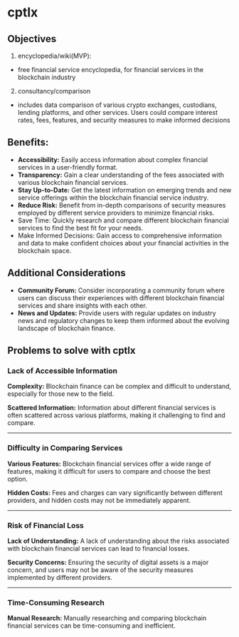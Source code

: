 # cptlx

## Objectives 

1. encyclopedia/wiki(MVP): 
- free financial service encyclopedia, for financial services in the blockchain industry 

2. consultancy/comparison
- includes data comparison of various crypto exchanges, custodians, lending platforms, and other services. Users could compare interest rates, fees, features, and security measures to make informed decisions

## Benefits: 
- **Accessibility:** Easily access information about complex financial services in a user-friendly format.
- **Transparency:** Gain a clear understanding of the fees associated with various blockchain financial services.
- **Stay Up-to-Date:** Get the latest information on emerging trends and new service offerings within the blockchain financial service industry.
- **Reduce Risk:** Benefit from in-depth comparisons of security measures employed by different service providers to minimize financial risks.
- Save Time: Quickly research and compare different blockchain financial services to find the best fit for your needs.
- Make Informed Decisions: Gain access to comprehensive information and data to make confident choices about your financial activities in the blockchain space.

## Additional Considerations

- **Community Forum:** Consider incorporating a community forum where users can discuss their experiences with different blockchain financial services and share insights with each other.
- **News and Updates:** Provide users with regular updates on industry news and regulatory changes to keep them informed about the evolving landscape of blockchain finance.

## Problems to solve with cptlx 

### Lack of Accessible Information

**Complexity:** Blockchain finance can be complex and difficult to understand, especially for those new to the field.

**Scattered Information:** Information about different financial services is often scattered across various platforms, making it challenging to find and compare.
______________________________________________________________________________
### Difficulty in Comparing Services

**Various Features:** Blockchain financial services offer a wide range of features, making it difficult for users to compare and choose the best option.

**Hidden Costs:** Fees and charges can vary significantly between different providers, and hidden costs may not be immediately apparent.
______________________________________________________________________________
### Risk of Financial Loss

**Lack of Understanding:** A lack of understanding about the risks associated with blockchain financial services can lead to financial losses.

**Security Concerns:** Ensuring the security of digital assets is a major concern, and users may not be aware of the security measures implemented by different providers.
______________________________________________________________________________
### Time-Consuming Research

**Manual Research:** Manually researching and comparing blockchain financial services can be time-consuming and inefficient.